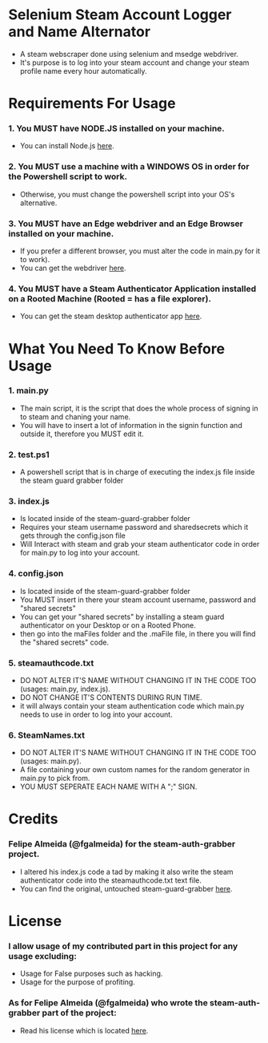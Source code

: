 # Selenium Steam Account Logger and Name Alternator
- A steam webscraper done using selenium and msedge webdriver. 
- It's purpose is to log into your steam account and change your steam profile name every hour automatically.
# Requirements For Usage
### 1. You MUST have NODE.JS installed on your machine.
- You can install Node.js [here](https://nodejs.org/en/download/).
### 2. You MUST use a machine with a WINDOWS OS in order for the Powershell script to work.
- Otherwise, you must change the powershell script into your OS's alternative.
### 3. You MUST have an Edge webdriver and an Edge Browser installed on your machine.
- If you prefer a different browser, you must alter the code in main.py for it to work).
- You can get the webdriver [here](https://developer.microsoft.com/en-us/microsoft-edge/tools/webdriver/).
### 4. You MUST have a Steam Authenticator Application installed on a Rooted Machine (Rooted = has a file explorer).
- You can get the steam desktop authenticator app [here](https://github.com/jessecar96/steamdesktopauthenticator).
# What You Need To Know Before Usage
### 1. main.py
- The main script, it is the script that does the whole process of signing in to steam and chaning your name.
- You will have to insert a lot of information in the signin function and outside it, therefore you MUST edit it.
### 2. test.ps1
- A powershell script that is in charge of executing the index.js file inside the steam guard grabber folder
### 3. index.js
- Is located inside of the steam-guard-grabber folder
- Requires your steam username password and sharedsecrets which it gets through the config.json file
- Will Interact with steam and grab your steam authenticator code in order for main.py to log into your account.
### 4. config.json
- Is located inside of the steam-guard-grabber folder
- You MUST insert in there your steam account username, password and "shared secrets"
- You can get your "shared secrets" by installing a steam guard authenticator on your Desktop or on a Rooted Phone.
- then go into the maFiles folder and the .maFile file, in there you will find the "shared secrets" code.
### 5. steamauthcode.txt
- DO NOT ALTER IT'S NAME WITHOUT CHANGING IT IN THE CODE TOO (usages: main.py, index.js).
- DO NOT CHANGE IT'S CONTENTS DURING RUN TIME.
- it will always contain your steam authentication code which main.py needs to use in order to log into your account.
### 6. SteamNames.txt
- DO NOT ALTER IT'S NAME WITHOUT CHANGING IT IN THE CODE TOO (usages: main.py).
- A file containing your own custom names for the random generator in main.py to pick from.
- YOU MUST SEPERATE EACH NAME WITH A ";" SIGN.
# Credits
### Felipe Almeida (@fgalmeida) for the steam-auth-grabber project.
- I altered his index.js code a tad by making it also write the steam authenticator code into the steamauthcode.txt text file.
- You can find the original, untouched steam-guard-grabber [here](https://github.com/fgalmeida/steam-guard-grabber).

# License
### I allow usage of my contributed part in this project for any usage excluding:
- Usage for False purposes such as hacking.
- Usage for the purpose of profiting.
### As for Felipe Almeida (@fgalmeida) who wrote the steam-auth-grabber part of the project:
- Read his license which is located [here](https://github.com/fgalmeida/steam-guard-grabber/blob/main/LICENSE).
